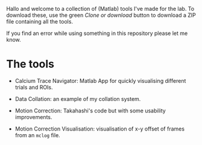 Hallo and welcome to a collection of (Matlab) tools I've made for the lab. To download these, use the green *Clone or download* button to download a ZIP file containing all the tools.

If you find an error while using something in this repository please let me know.

# The tools

- Calcium Trace Navigator: Matlab App for quickly visualising different trials and ROIs.

- Data Collation: an example of my collation system.

- Motion Correction: Takahashi's code but with some usability improvements.

- Motion Correction Visualisation: visualisation of x-y offset of frames from an `mclog` file. 


